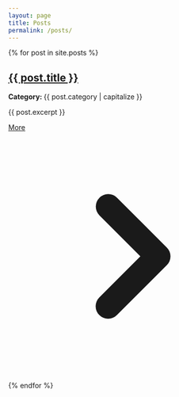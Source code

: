 ```yaml
---
layout: page
title: Posts
permalink: /posts/
---
```


{% for post in site.posts %}
<article class="mb-12">
  <h2 class="text-2xl font-bold mb-4">
    <a href="{{ post.url }}" class="hover:text-blue-500 transition-colors">{{ post.title }}</a>
  </h2>
  <p class="text-gray-700 dark:text-gray-300 mb-4"><b>Category: </b> {{ post.category | capitalize }}</p>
  <p class="text-gray-700 dark:text-gray-300 mb-4">{{ post.excerpt }}</p>

  <div class="flex justify-end">
    <a href="{{ post.url }}" class="font-semibold inline-flex items-center text-blue-500 hover:text-blue-700 transition-colors">
      More
      <svg class="w-4 h-4" viewBox="0 0 20 20" fill="currentColor">
        <path fill-rule="evenodd" d="M7.293 14.707a1 1 0 010-1.414L10.586 10 7.293 6.707a1 1 0 011.414-1.414l4 4a1 1 0 010 1.414l-4 4a1 1 0 01-1.414 0z" clip-rule="evenodd" />
      </svg>
    </a>
  </div>
</article>
{% endfor %}